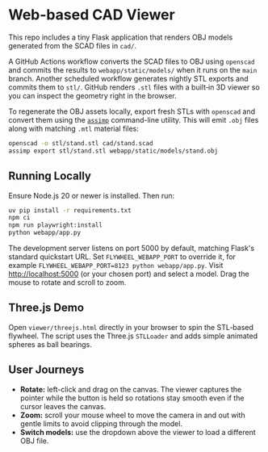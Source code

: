 # Web-based CAD Viewer

This repo includes a tiny Flask application that renders OBJ models generated from the SCAD files in `cad/`.

A GitHub Actions workflow converts the SCAD files to OBJ using `openscad` and
commits the results to `webapp/static/models/` when it runs on the `main`
branch. Another scheduled workflow generates nightly STL exports and commits
them to `stl/`. GitHub renders `.stl` files with a built‑in 3D viewer so you can
inspect the geometry right in the browser.

To regenerate the OBJ assets locally, export fresh STLs with `openscad` and
convert them using the [`assimp`](https://github.com/assimp/assimp) command-line
utility. This will emit `.obj` files along with matching `.mtl` material files:

```bash
openscad -o stl/stand.stl cad/stand.scad
assimp export stl/stand.stl webapp/static/models/stand.obj
```

## Running Locally

Ensure Node.js 20 or newer is installed. Then run:

```bash
uv pip install -r requirements.txt
npm ci
npm run playwright:install
python webapp/app.py
```

The development server listens on port 5000 by default, matching Flask's
standard quickstart URL. Set ``FLYWHEEL_WEBAPP_PORT`` to override it, for
example ``FLYWHEEL_WEBAPP_PORT=8123 python webapp/app.py``. Visit
[http://localhost:5000](http://localhost:5000) (or your chosen port) and select
a model. Drag the mouse to rotate and scroll to zoom.

## Three.js Demo

Open `viewer/threejs.html` directly in your browser to spin the STL-based flywheel. The script uses the Three.js `STLLoader` and adds simple animated spheres as ball bearings.

## User Journeys

- **Rotate:** left-click and drag on the canvas. The viewer captures the pointer while
  the button is held so rotations stay smooth even if the cursor leaves the canvas.
- **Zoom:** scroll your mouse wheel to move the camera in and out with gentle limits to
  avoid clipping through the model.
- **Switch models:** use the dropdown above the viewer to load a different OBJ file.
